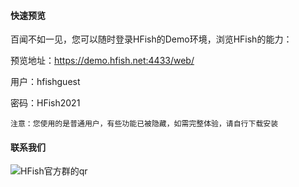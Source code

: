 
#### 快速预览

百闻不如一见，您可以随时登录HFish的Demo环境，浏览HFish的能力：

预览地址：https://demo.hfish.net:4433/web/

用户：hfishguest

密码：HFish2021

`注意：您使用的是普通用户，有些功能已被隐藏，如需完整体验，请自行下载安装`

#### 联系我们

![HFish官方群的qr](https://hfish.io/images/20210728203437.png)